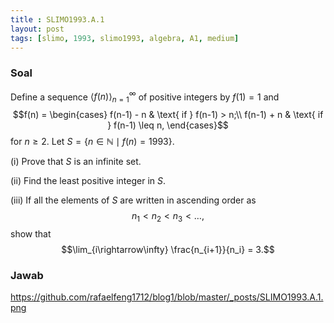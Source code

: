 ```yaml
---
title : SLIMO1993.A.1
layout: post
tags: [slimo, 1993, slimo1993, algebra, A1, medium]
---
```


### Soal
Define a sequence $\langle f(n)\rangle^{\infty}_{n=1}$ of positive integers by $f(1) = 1$ and $$f(n) =  \begin{cases} f(n-1) - n & \text{ if } f(n-1) > n;\\ f(n-1) + n & \text{ if } f(n-1) \leq n, \end{cases}$$
for $n \geq 2.$ Let $S = \{n \in \mathbb{N} \;\mid\; f(n) = 1993\}$.

(i) Prove that $S$ is an infinite set.

(ii) Find the least positive integer in $S$.

(iii) If all the elements of $S$ are written in ascending order as $$n_1 < n_2 < n_3 < \ldots ,$$
show that $$\lim_{i\rightarrow\infty} \frac{n_{i+1}}{n_i} = 3.$$
### Jawab

https://github.com/rafaelfeng1712/blog1/blob/master/_posts/SLIMO1993.A.1.png
